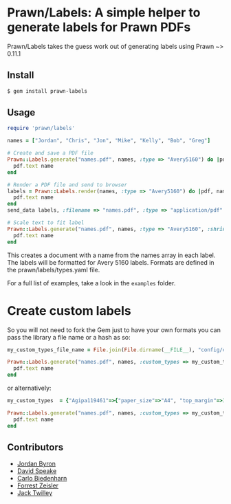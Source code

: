 # Prawn/Labels: A simple helper to generate labels for Prawn PDFs

Prawn/Labels takes the guess work out of generating labels using Prawn ~> 0.11.1

## Install

```bash
$ gem install prawn-labels
```

## Usage

```ruby
require 'prawn/labels'

names = ["Jordan", "Chris", "Jon", "Mike", "Kelly", "Bob", "Greg"]

# Create and save a PDF file
Prawn::Labels.generate("names.pdf", names, :type => "Avery5160") do |pdf, name|
  pdf.text name
end

# Render a PDF file and send to browser
labels = Prawn::Labels.render(names, :type => "Avery5160") do |pdf, name|
  pdf.text name
end
send_data labels, :filename => "names.pdf", :type => "application/pdf"

# Scale text to fit label
Prawn::Labels.generate("names.pdf", names, :type => "Avery5160", :shrink_to_fit => true) do |pdf, name|
  pdf.text name
end
```

This creates a document with a name from the names array in each label. The labels will be formatted for Avery 5160 labels. Formats are defined in the prawn/labels/types.yaml file.

For a full list of examples, take a look in the `examples` folder.

# Create custom labels

So you will not need to fork the Gem just to have your own formats you can pass the library a file name or a hash as so:
```ruby
my_custom_types_file_name = File.join(File.dirname(__FILE__), "config/custom_types.yaml") 

Prawn::Labels.generate("names.pdf", names, :custom_types => my_custom_types_file_name :type => "Avery5160") do |pdf, name|
  pdf.text name
end
```
or alternatively:
```ruby
my_custom_types  = {"Agipa119461"=>{"paper_size"=>"A4", "top_margin"=>36.57, "bottom_margin"=>0, "left_margin"=>20.551, "right_margin"=>20.551, "columns"=>3, "rows"=>8, "column_gutter"=>7.087, "row_gutter"=>0}} 

Prawn::Labels.generate("names.pdf", names, :custom_types => my_custom_types, :type => "Agipa119461") do |pdf, name|
  pdf.text name
end
```

## Contributors

- [Jordan Byron](http://jordanbyron.com)
- [David Speake](mailto:david@verycleverstuff.co.uk)
- [Carlo Biedenharn](mailto:cbieden@mit.edu)
- [Forrest Zeisler](https://github.com/forrest)
- [Jack Twilley](https://github.com/mathuin)
